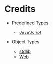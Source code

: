 # Credits

- Predefined Types
	- [JavaScript](https://developer.mozilla.org/en-US/docs/Web/JavaScript/)

- Object Types
	- [stdlib](https://developer.mozilla.org/en-US/docs/Web/JavaScript/Reference/Global_Objects/)
	- [Web](https://developer.mozilla.org/en-US/docs/Web/API/)
